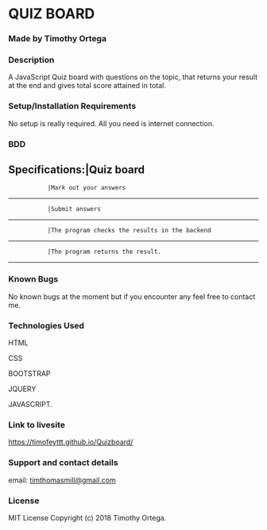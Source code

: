 # QUIZ BOARD 



### Made by Timothy Ortega




### Description
A JavaScript Quiz board with questions on the topic, that returns your result at the end and gives total score attained in total.


### Setup/Installation Requirements
No setup is really required. All you need is internet connection.


### BDD



Specifications:|Quiz board
--------------------------------------------------------------------------------------------------

               |Mark out your answers     
--------------------------------------------------------------------------------------------------

               |Submit answers
--------------------------------------------------------------------------------------------------               

               |The program checks the results in the backend
---------------------------------------------------------------------------------------------------               

               |The program returns the result.
--------------------------------------------------------------------------------------------------   



### Known Bugs
No known bugs at the moment but if you encounter any feel free to contact me.


### Technologies Used
HTML

CSS

BOOTSTRAP

JQUERY

JAVASCRIPT.


### Link to livesite
https://timofeyttt.github.io/Quizboard/



### Support and contact details
email: timthomasmill@gmail.com



### License
MIT License Copyright (c) 2018 Timothy Ortega.
